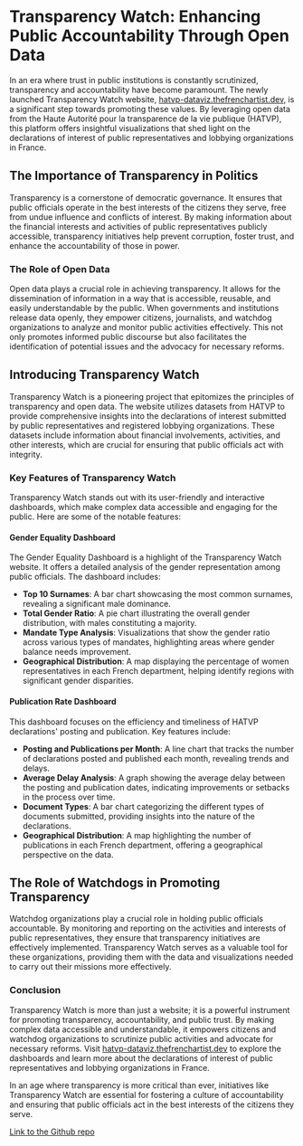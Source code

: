# Transparency Watch: Enhancing Public Accountability Through Open Data

In an era where trust in public institutions is constantly scrutinized, transparency and accountability have become paramount. The newly launched Transparency Watch website, [hatvp-dataviz.thefrenchartist.dev](https://hatvp-dataviz.thefrenchartist.dev/), is a significant step towards promoting these values. By leveraging open data from the Haute Autorité pour la transparence de la vie publique (HATVP), this platform offers insightful visualizations that shed light on the declarations of interest of public representatives and lobbying organizations in France.

## The Importance of Transparency in Politics

Transparency is a cornerstone of democratic governance. It ensures that public officials operate in the best interests of the citizens they serve, free from undue influence and conflicts of interest. By making information about the financial interests and activities of public representatives publicly accessible, transparency initiatives help prevent corruption, foster trust, and enhance the accountability of those in power.

### The Role of Open Data

Open data plays a crucial role in achieving transparency. It allows for the dissemination of information in a way that is accessible, reusable, and easily understandable by the public. When governments and institutions release data openly, they empower citizens, journalists, and watchdog organizations to analyze and monitor public activities effectively. This not only promotes informed public discourse but also facilitates the identification of potential issues and the advocacy for necessary reforms.

## Introducing Transparency Watch

Transparency Watch is a pioneering project that epitomizes the principles of transparency and open data. The website utilizes datasets from HATVP to provide comprehensive insights into the declarations of interest submitted by public representatives and registered lobbying organizations. These datasets include information about financial involvements, activities, and other interests, which are crucial for ensuring that public officials act with integrity.

### Key Features of Transparency Watch

Transparency Watch stands out with its user-friendly and interactive dashboards, which make complex data accessible and engaging for the public. Here are some of the notable features:

#### Gender Equality Dashboard

The Gender Equality Dashboard is a highlight of the Transparency Watch website. It offers a detailed analysis of the gender representation among public officials. The dashboard includes:

- **Top 10 Surnames**: A bar chart showcasing the most common surnames, revealing a significant male dominance.
- **Total Gender Ratio**: A pie chart illustrating the overall gender distribution, with males constituting a majority.
- **Mandate Type Analysis**: Visualizations that show the gender ratio across various types of mandates, highlighting areas where gender balance needs improvement.
- **Geographical Distribution**: A map displaying the percentage of women representatives in each French department, helping identify regions with significant gender disparities.

#### Publication Rate Dashboard

This dashboard focuses on the efficiency and timeliness of HATVP declarations' posting and publication. Key features include:

- **Posting and Publications per Month**: A line chart that tracks the number of declarations posted and published each month, revealing trends and delays.
- **Average Delay Analysis**: A graph showing the average delay between the posting and publication dates, indicating improvements or setbacks in the process over time.
- **Document Types**: A bar chart categorizing the different types of documents submitted, providing insights into the nature of the declarations.
- **Geographical Distribution**: A map highlighting the number of publications in each French department, offering a geographical perspective on the data.

## The Role of Watchdogs in Promoting Transparency

Watchdog organizations play a crucial role in holding public officials accountable. By monitoring and reporting on the activities and interests of public representatives, they ensure that transparency initiatives are effectively implemented. Transparency Watch serves as a valuable tool for these organizations, providing them with the data and visualizations needed to carry out their missions more effectively.

### Conclusion

Transparency Watch is more than just a website; it is a powerful instrument for promoting transparency, accountability, and public trust. By making complex data accessible and understandable, it empowers citizens and watchdog organizations to scrutinize public activities and advocate for necessary reforms. Visit [hatvp-dataviz.thefrenchartist.dev](https://hatvp-dataviz.thefrenchartist.dev/) to explore the dashboards and learn more about the declarations of interest of public representatives and lobbying organizations in France.

In an age where transparency is more critical than ever, initiatives like Transparency Watch are essential for fostering a culture of accountability and ensuring that public officials act in the best interests of the citizens they serve.

[Link to the Github repo](https://github.com/louispaulet/hatvp_reactjs_viz)